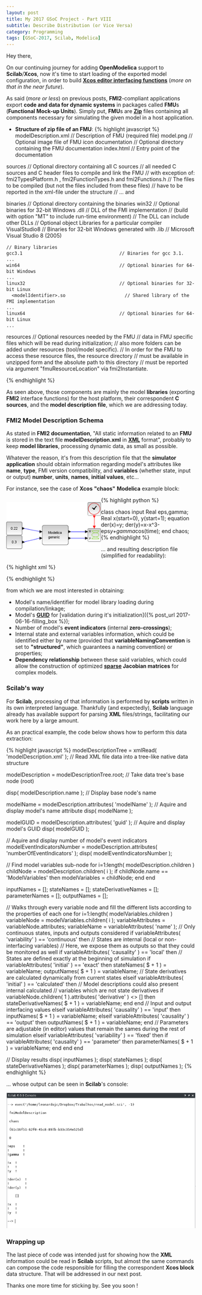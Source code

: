 ```yaml
---
layout: post
title: My 2017 GSoC Project - Part VIII
subtitle: Describe Distribution (or Vice Versa)
category: Programming
tags: [GSoC-2017, Scilab, Modelica]
--- 
```


Hey there,

On our continuing journey for adding **OpenModelica** support to **Scilab**/**Xcos**, now it's time to start loading of the exported model configuration, in order to build [**Xcos editor interfacing functions**](http://www.scicos.org/Newblock.pdf) (*more on that in the near future*).

As said (*more or less*) on previous posts, **FMI2**-compliant applications export **code and data for dynamic systems** in packages called **FMU**s (**Functional Mock-up Units**). Simply put, **FMU**s are [**Zip**](https://en.wikipedia.org/wiki/Zip_(file_format)) files containing all components necessary for simulating the given model in a host application. 

- **Structure of zip file of an FMU**:
{% highlight javascript %}
modelDescription.xml                      // Description of FMU (required file)
model.png                                 // Optional image file of FMU icon
documentation                             // Optional directory containing the FMU documentation
index.html                                // Entry point of the documentation
<other documentation files>

sources                                   // Optional directory containing all C sources
// all needed C sources and C header files to compile and link the FMU
// with exception of: fmi2TypesPlatform.h , fmi2FunctionTypes.h and fmi2Functions.h
// The files to be compiled (but not the files included from these files)
// have to be reported in the xml-file under the structure
// <ModelExchange><SourceFiles> ... and <CoSimulation><SourceFiles>

binaries                                  // Optional directory containing the binaries
  win32                                     // Optional binaries for 32-bit Windows
    <modelIdentifier>.dll                     // DLL of the FMI implementation
                                              // (build with option "MT" to include run-time environment)
    <other DLLs>                              // The DLL can include other DLLs
    // Optional object Libraries for a particular compiler
    VisualStudio8                             // Binaries for 32-bit Windows generated with
      <modelIdentifier>.lib                   // Microsoft Visual Studio 8 (2005)

    // Binary libraries
    gcc3.1                                    // Binaries for gcc 3.1.
    ...
    win64                                     // Optional binaries for 64-bit Windows
    ...
    linux32                                   // Optional binaries for 32-bit Linux
      <modelIdentifier>.so                      // Shared library of the FMI implementation
    ...
    linux64                                   // Optional binaries for 64-bit Linux
    ...

resources                                 // Optional resources needed by the FMU
// data in FMU specific files which will be read during initialization;
// also more folders can be added under resources (tool/model specific).
// In order for the FMU to access these resource files, the resource directory
// must be available in unzipped form and the absolute path to this directory
// must be reported via argument "fmuResourceLocation" via fmi2Instantiate.

{% endhighlight %}

As seen above, those components are mainly the model **libraries** (exporting **FMI2** interface functions) for the host platform, their correspondent **C sources**, and the **model description file**, which we are addressing today.

### FMI2 Model Description Schema

As stated in **FMI2 documentation**, "All static information related to an **FMU** is stored in the text file **modelDescription.xml** in [**XML**](https://en.wikipedia.org/wiki/XML) format", probably to keep **model libraries**, processing dynamic data, as small as possible. 

Whatever the reason, it's from this description file that the **simulator application** should obtain information regarding model's attributes like **name**, **type**, FMI version compatibility, and **variables** (whether state, input or output) **number**, **units**, **names**, **initial values**, etc... 

For instance, see the case of **Xcos** **"chaos"** **Modelica** example block:

<div style="float:left; width:50%;">
  <p align="center">
    <img src="/img/chaos_model.png">
  </p>
</div>
<div style="float:left; width:50%;">
  {% highlight python %}
  
  class chaos
  input Real eps,gamma;
  Real x(start=0), y(start=1);
  equation
  der(x)=y;
  der(y)=x-x^3-eps*y+gamma*cos(time);
  end chaos;
  {% endhighlight %}
</div>

<p></p>
 
... and resulting description file (simplified for readability):

{% highlight xml %}
<?xml version="1.0" encoding="UTF-8"?>
<fmiModelDescription
  fmiVersion="2.0"
  modelName="chaos"
  guid="{61c16f51-62f0-45c8-897b-b33c354e525d}"
  description=""
  generationTool="OpenModelica Compiler OMCompiler v1.12.0-dev.447+g73555c0ac"
  generationDateAndTime="2017-07-07T14:47:23Z"
  variableNamingConvention="structured"
  numberOfEventIndicators="0">
  <ModelExchange
    modelIdentifier="chaos">
  </ModelExchange>
  <ModelVariables>
  <!-- Index of variable = "1" -->
  <ScalarVariable
    name="x"
    valueReference="0"
    variability="continuous"
    causality="local"
    initial="exact">
    <Real start="0.0"/>
  </ScalarVariable>
  <!-- Index of variable = "2" -->
  <ScalarVariable
    name="y"
    valueReference="1"
    variability="continuous"
    causality="local"
    initial="exact">
    <Real start="1.0"/>
  </ScalarVariable>
  <!-- Index of variable = "3" -->
  <ScalarVariable
    name="der(x)"
    valueReference="2"
    variability="continuous"
    causality="local"
    initial="calculated">
    <Real derivative="1"/>
  </ScalarVariable>
  <!-- Index of variable = "4" -->
  <ScalarVariable
    name="der(y)"
    valueReference="3"
    variability="continuous"
    causality="local"
    initial="calculated">
    <Real derivative="2"/>
  </ScalarVariable>
  <!-- Index of variable = "5" -->
  <ScalarVariable
    name="_D_cse1"
    valueReference="4"
    variability="continuous"
    causality="local"
    initial="calculated">
    <Real/>
  </ScalarVariable>
  <!-- Index of variable = "6" -->
  <ScalarVariable
    name="eps"
    valueReference="5"
    variability="continuous"
    causality="input"
    >
    <Real start="0.0"/>
  </ScalarVariable>
  <!-- Index of variable = "7" -->
  <ScalarVariable
    name="gamma"
    valueReference="6"
    variability="continuous"
    causality="input"
    >
    <Real start="0.0"/>
  </ScalarVariable>
  </ModelVariables>
  <ModelStructure>
    <Derivatives>
      <Unknown index="3" dependencies="2" dependenciesKind="dependent" />
      <Unknown index="4" dependencies="1 2 6 7" dependenciesKind="dependent dependent dependent dependent" />
    </Derivatives>
  </ModelStructure>
</fmiModelDescription>
{% endhighlight %}

from which we are most interested in obtaining:

- Model's name/identifier for model library loading during compilation/linkage;
- Model's [**GUID**](https://en.wikipedia.org/wiki/Universally_unique_identifier) for [validation during it's initialization]({% post_url 2017-06-16-filling_box %});
- Number of model's **event indicators** (internal **zero-crossings**);
- Internal state and external variables information, which could be identified either by name (provided that **variableNamingConvention** is set to **"structured"**, which guarantees a naming convention) or properties;
- **Dependency relationship** between these said variables, which could allow the construction of optimized **[sparse](https://en.wikipedia.org/wiki/Sparse_matrix) Jacobian matrices** for complex models.

### Scilab's way

For **Scilab**, processing of that information is performed by **scripts** written in its own interpreted language. Thankfully (and expectedly), **Scilab** language already has available support for parsing **XML** files/strings, facilitating our work here by a large amount.

As an practical example, the code below shows how to perform this data extraction:

{% highlight javascript %}
modelDescriptionTree = xmlRead( 'modelDescription.xml' );   // Read XML file data into a tree-like native data structure

modelDescription = modelDescriptionTree.root;               // Take data tree's base node (root)

disp( modelDescription.name );                              // Display base node's name

modelName = modelDescription.attributes( 'modelName' );     // Aquire and display model's name attribute
disp( modelName );

modelGUID = modelDescription.attributes( 'guid' );          // Aquire and display model's GUID
disp( modelGUID );

// Aquire and display number of model's event indicators
modelEventIndicatorsNumber = modelDescription.attributes( 'numberOfEventIndicators' );
disp( modelEventIndicatorsNumber );

// Find model variables sub-node
for i=1:length( modelDescription.children )
    childNode = modelDescription.children( i );
    if childNode.name == 'ModelVariables' then
        modelVariables = childNode;
    end
end

inputNames = [];
stateNames = [];
stateDerivativeNames = [];
parameterNames = [];
outputNames = [];

// Walks through every variable node and fill the different lists according to the properties of each one
for i=1:length( modelVariables.children )
    variableNode = modelVariables.children( i );
    variableAttributes = variableNode.attributes;
    variableName = variableAttributes( 'name' );
    // Only continuous states, inputs and outputs considered
    if variableAttributes( 'variability' ) == 'continuous' then
        // States are internal (local or non-interfacing variables)
        // Here, we expose them as outputs so that they could be monitored as well
        if variableAttributes( 'causality' ) == 'local' then
            // States are defined exactly at the beginning of simulation
            if variableAttributes( 'initial' ) == 'exact' then
                stateNames( $ + 1 ) = variableName;
                outputNames( $ + 1 ) = variableName;
            // State derivatives are calculated dynamically from current states
            elseif variableAttributes( 'initial' ) == 'calculated' then
                // Model descriptions could also present internal calculated 
                // variables which are not state derivatives
                if variableNode.children( 1 ).attributes( 'derivative' ) <> [] then
                    stateDerivativeNames( $ + 1 ) = variableName;
                end
            end
        // Input and output interfacing values
        elseif variableAttributes( 'causality' ) == 'input' then
            inputNames( $ + 1 ) = variableName;
        elseif variableAttributes( 'causality' ) == 'output' then
            outputNames( $ + 1 ) = variableName;
        end
    // Parameters are adjustable (in editor) values that remain the sames during the rest of simulation
    elseif variableAttributes( 'variability' ) == 'fixed' then
        if variableAttributes( 'causality' ) == 'parameter' then
            parameterNames( $ + 1 ) = variableName;
        end
    end
end

// Display results
disp( inputNames );
disp( stateNames );
disp( stateDerivativeNames );
disp( parameterNames );
disp( outputNames );
{% endhighlight %}

... whose output can be seen in **Scilab**'s console:

<p align="center">
  <img src="/img/description_read_output.png">
</p>

### Wrapping up

The last piece of code was intended just for showing how the **XML** information could be read in **Scilab** scripts, but almost the same commands can compose the code responsible for filling the correspondent **Xcos block** data structure. That will be addressed in our next post.    

Thanks one more time for sticking by. See you soon !
